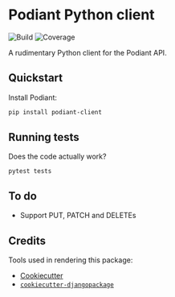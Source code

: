 Podiant Python client
=====================

![Build](https://git.steadman.io/podiant/python-client/badges/master/build.svg)
![Coverage](https://git.steadman.io/podiant/python-client/badges/master/coverage.svg)

A rudimentary Python client for the Podiant API.

## Quickstart

Install Podiant:

```sh
pip install podiant-client
```

## Running tests

Does the code actually work?

```
pytest tests
```

## To do

- Support PUT, PATCH and DELETEs

## Credits

Tools used in rendering this package:

- [Cookiecutter](https://github.com/audreyr/cookiecutter)
- [`cookiecutter-djangopackage`](https://github.com/pydanny/cookiecutter-djangopackage)
